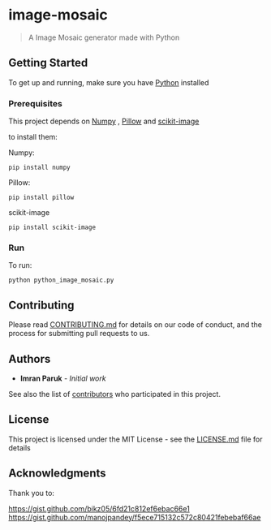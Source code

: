 

# image-mosaic

> A Image Mosaic generator made with Python 

## Getting Started

To get up and running, make sure you have [Python](https://www.python.org/) installed

### Prerequisites

This project depends on [Numpy](www.numpy.org/) , [Pillow](https://pillow.readthedocs.io/en/5.1.x/) and [scikit-image](http://scikit-image.org/docs/dev/install.html)

to install them:

Numpy:
```
pip install numpy
```
Pillow:
```
pip install pillow
```
scikit-image
```
pip install scikit-image
```

### Run

To run:

```
python python_image_mosaic.py
```

## Contributing

Please read [CONTRIBUTING.md](https://gist.github.com/PurpleBooth/b24679402957c63ec426) for details on our code of conduct, and the process for submitting pull requests to us.


## Authors

* **Imran Paruk** - *Initial work* 

See also the list of [contributors](https://github.com/your/project/contributors) who participated in this project.

## License

This project is licensed under the MIT License - see the [LICENSE.md](LICENSE.md) file for details

## Acknowledgments

Thank you to:

https://gist.github.com/bikz05/6fd21c812ef6ebac66e1
https://gist.github.com/manojpandey/f5ece715132c572c80421febebaf66ae
